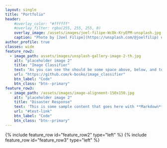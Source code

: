 ```yaml
---
layout: single
title: "Portfolio"
header:
    #overlay_color: "#ffffff"
    #overlay_filter: rgba(255, 255, 255, 0)
    overlay_image: /assets/images/joel-filipe-Wc8k-KryEPM-unsplash.jpg
    caption: "Photo by [Joel Filipe](https://unsplash.com/@joelfilip) on [Unsplash](https://unsplash.com)"
author_profile: true
classes: wide
feature_row2:
  - image_path: assets/images/unsplash-gallery-image-2-th.jpg
    alt: "placeholder image 2"
    title: "Image Classifier"
    text: "As you can see the should be some space above, below, and to the right of the image. The text should not be creeping on the image. Creeping is just not right. Images need breathing room too. Let them speak like you words. Let them do their jobs without any hassle from the text. In about one more sentence here, we'll see that the text moves from the right of the image down below the image in seamless transition. Again, letting the do it's thing. Mission accomplished!"
    url: "https://github.com/k-bosko/image_classifier"
    btn_label: "Code"
    btn_class: "btn--primary"
feature_row3:
  - image_path: /assets/images/image-alignment-150x150.jpg
    alt: "placeholder image 2"
    title: "Disaster Response"
    text: 'This is some sample content that goes here with **Markdown** formatting. Left aligned with `type="left"`'
    url: "#test-link"
    btn_label: "Code"
    btn_class: "btn--primary"
---
```

{% include feature_row id="feature_row2" type="left" %}
{% include feature_row id="feature_row3" type="left" %}



